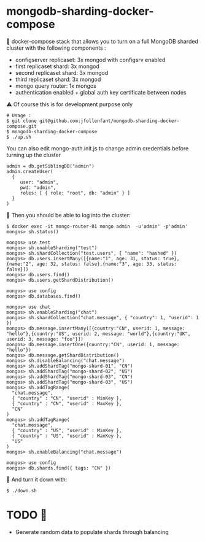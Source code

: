 # mongodb-sharding-docker-compose

:whale: docker-compose stack that allows you to turn on a full MongoDB sharded cluster with the following components :

 * configserver replicaset: 3x mongod with configsrv enabled 
 * first replicaset shard: 3x mongod 
 * second replicaset shard: 3x mongod
 * third replicaset shard: 3x mongod
 * mongo query router: 1x mongos
 * authentication enabled + global auth key certificate between nodes

:warning: Of course this is for development purpose only  

    # Usage :
    $ git clone git@github.com:jfollenfant/mongodb-sharding-docker-compose.git
    $ mongodb-sharding-docker-compose
    $ ./up.sh
    
    
You can also edit mongo-auth.init.js to change admin credentials before turning up the cluster

    admin = db.getSiblingDB("admin")
    admin.createUser(
      {
         user: "admin",
         pwd: "admin",
         roles: [ { role: "root", db: "admin" } ] 
      }
    )

:tropical_drink: Then you should be able to log into the cluster:

    $ docker exec -it mongo-router-01 mongo admin  -u'admin' -p'admin'
    mongos> sh.status()
    
```mongo
mongos> use test
mongos> sh.enableSharding("test")
mongos> sh.shardCollection("test.users", { "name": "hashed" })
mongos> db.users.insertMany([{name:"1", age: 31, status: true},{name:"2", age: 32, status: false},{name:"3", age: 33, status: false}])
mongos> db.users.find()
mongos> db.users.getShardDistribution()

mongos> use config
mongos> db.databases.find()

mongos> use chat
mongos> sh.enableSharding("chat")
mongos> sh.shardCollection("chat.message", { "country": 1, "userid": 1 })
mongos> db.message.insertMany([{country:"CN", userid: 1, message: "hello"},{country:"US", userid: 2, message: "world"},{country:"UK", userid: 3, message: "foo"}])
mongos> db.message.insertOne({country:"CN", userid: 1, message: "hello"})
mongos> db.message.getShardDistribution()
mongos> sh.disableBalancing("chat.message")
mongos> sh.addShardTag("mongo-shard-01", "CN")
mongos> sh.addShardTag("mongo-shard-02", "US")
mongos> sh.addShardTag("mongo-shard-03", "CN")
mongos> sh.addShardTag("mongo-shard-03", "US")
mongos> sh.addTagRange(
  "chat.message",
  { "country" : "CN", "userid" : MinKey },
  { "country" : "CN", "userid" : MaxKey },
  "CN"
)
mongos> sh.addTagRange(
  "chat.message",
  { "country" : "US", "userid" : MinKey },
  { "country" : "US", "userid" : MaxKey },
  "US"
)
mongos> sh.enableBalancing("chat.message")

mongos> use config
mongos> db.shards.find({ tags: "CN" })
```


:beer: And turn it down with:

    $ ./down.sh
    
    
# TODO :construction:
   
- Generate random data to populate shards through balancing 
  